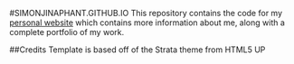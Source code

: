 #SIMONJINAPHANT.GITHUB.IO
This repository contains the code for my [personal website](https://simonjinaphant.github.io/) 
which contains more information about me, along with a complete portfolio of my work.

##Credits
Template is based off of the Strata theme from HTML5 UP
